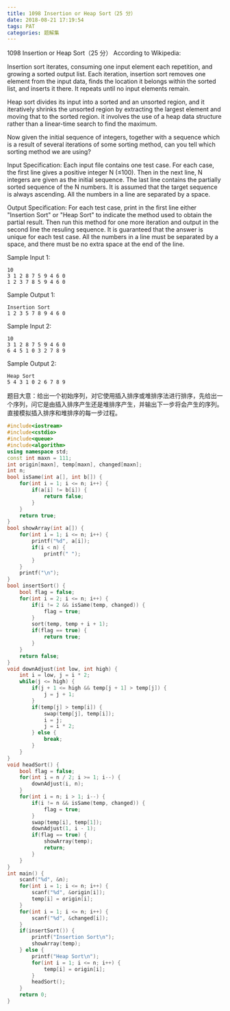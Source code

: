 ```yaml
---
title: 1098 Insertion or Heap Sort（25 分）
date: 2018-08-21 17:19:54
tags: PAT
categories: 题解集
---
```


1098 Insertion or Heap Sort（25 分）
According to Wikipedia:

Insertion sort iterates, consuming one input element each repetition, and growing a sorted output list. Each iteration, insertion sort removes one element from the input data, finds the location it belongs within the sorted list, and inserts it there. It repeats until no input elements remain.

Heap sort divides its input into a sorted and an unsorted region, and it iteratively shrinks the unsorted region by extracting the largest element and moving that to the sorted region. it involves the use of a heap data structure rather than a linear-time search to find the maximum.

Now given the initial sequence of integers, together with a sequence which is a result of several iterations of some sorting method, can you tell which sorting method we are using?

Input Specification:
Each input file contains one test case. For each case, the first line gives a positive integer N (≤100). Then in the next line, N integers are given as the initial sequence. The last line contains the partially sorted sequence of the N numbers. It is assumed that the target sequence is always ascending. All the numbers in a line are separated by a space.

Output Specification:
For each test case, print in the first line either "Insertion Sort" or "Heap Sort" to indicate the method used to obtain the partial result. Then run this method for one more iteration and output in the second line the resuling sequence. It is guaranteed that the answer is unique for each test case. All the numbers in a line must be separated by a space, and there must be no extra space at the end of the line.

Sample Input 1:
```
10
3 1 2 8 7 5 9 4 6 0
1 2 3 7 8 5 9 4 6 0
```
Sample Output 1:
```
Insertion Sort
1 2 3 5 7 8 9 4 6 0
```
Sample Input 2:
```
10
3 1 2 8 7 5 9 4 6 0
6 4 5 1 0 3 2 7 8 9
```
Sample Output 2:
```
Heap Sort
5 4 3 1 0 2 6 7 8 9
```
题目大意：给出一个初始序列，对它使用插入排序或堆排序法进行排序，先给出一个序列，问它是由插入排序产生还是堆排序产生，并输出下一步将会产生的序列。
直接模拟插入排序和堆排序的每一步过程。
```cpp
#include<iostream>
#include<cstdio>
#include<queue>
#include<algorithm>
using namespace std;
const int maxn = 111;
int origin[maxn], temp[maxn], changed[maxn];
int n;
bool isSame(int a[], int b[]) {
    for(int i = 1; i <= n; i++) {
        if(a[i] != b[i]) {
            return false;
        }
    }
    return true;
}
bool showArray(int a[]) {
    for(int i = 1; i <= n; i++) {
        printf("%d", a[i]);
        if(i < n) {
            printf(" ");
        }
    }
    printf("\n");
}
bool insertSort() {
    bool flag = false;
    for(int i = 2; i <= n; i++) {
        if(i != 2 && isSame(temp, changed)) {
            flag = true;
        }
        sort(temp, temp + i + 1);
        if(flag == true) {
            return true;
        }
    }
    return false;
}
void downAdjust(int low, int high) {
    int i = low, j = i * 2;
    while(j <= high) {
        if(j + 1 <= high && temp[j + 1] > temp[j]) {
            j = j + 1;
        }
        if(temp[j] > temp[i]) {
            swap(temp[j], temp[i]);
            i = j;
            j = i * 2;
        } else {
            break;
        }
    }
}
void headSort() {
    bool flag = false;
    for(int i = n / 2; i >= 1; i--) {
        downAdjust(i, n);
    }
    for(int i = n; i > 1; i--) {
        if(i != n && isSame(temp, changed)) {
            flag = true;
        }
        swap(temp[i], temp[1]);
        downAdjust(1, i - 1);
        if(flag == true) {
            showArray(temp);
            return;
        }
    }
}
int main() {
    scanf("%d", &n);
    for(int i = 1; i <= n; i++) {
        scanf("%d", &origin[i]);
        temp[i] = origin[i];
    }
    for(int i = 1; i <= n; i++) {
        scanf("%d", &changed[i]);
    }
    if(insertSort()) {
        printf("Insertion Sort\n");
        showArray(temp);
    } else {
        printf("Heap Sort\n");
        for(int i = 1; i <= n; i++) {
            temp[i] = origin[i];
        }
        headSort();
    }
    return 0;
}

```